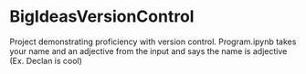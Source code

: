 # BigIdeasVersionControl
Project demonstrating proficiency with version control.
Program.ipynb takes your name and an adjective from the input and says the name is adjective (Ex. Declan is cool)
